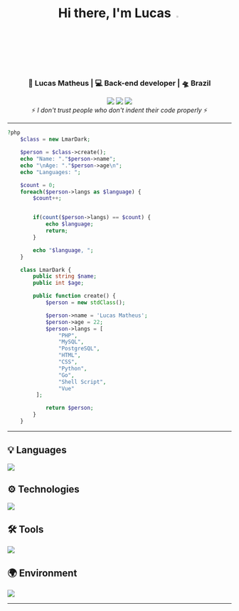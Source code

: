 <div align="center">
<h1>Hi there, I'm Lucas <img  src="https://camo.githubusercontent.com/0c732027af8a28d138e3698181f7be7c9b97d443b4beb9c7ce8ec4cffc6b4767/68747470733a2f2f6d656469612e67697068792e636f6d2f6d656469612f6876524a434c467a6361737252346961377a2f67697068792e676966" width="3%"></img></h1>
</div>

<div align="center">
<h3>🙎 Lucas Matheus | 💻 Back-end developer | 🛸 Brazil</h3>
</div>

<div align="center">
 <a href="https://www.linkedin.com/in/lucas-matheus-alves-rodrigues-509b1a240/" target="_blank"><img src="https://img.shields.io/badge/-LinkedIn-%230077B5?style=for-the-badge&logo=linkedin&logoColor=white" target="_blank"></a> 
 <a href = "mailto:lucasmatheusalero@gmail.com"><img src="https://img.shields.io/badge/-Gmail-%23333?style=for-the-badge&logo=gmail&logoColor=white" target="_blank"></a>
 <a href="https://www.instagram.com/https_lmar/" target="_blank"><img src="https://img.shields.io/badge/-Instagram-%23E4405F?style=for-the-badge&logo=instagram&logoColor=white" target="_blank"></a>
</div>

<div align="center">
 ⚡️ <i>I don't trust people who don't indent their code properly</i> ⚡️
</div>
 
<hr>

```php
?php
    $class = new LmarDark;

    $person = $class->create();
    echo "Name: "."$person->name";
    echo "\nAge: "."$person->age\n";
    echo "Languages: ";

    $count = 0;
    foreach($person->langs as $language) {
        $count++;


        if(count($person->langs) == $count) {
            echo $language;
            return;
        }

        echo "$language, ";
    }

    class LmarDark {
        public string $name;
        public int $age;

        public function create() {
            $person = new stdClass();

            $person->name = 'Lucas Matheus';
            $person->age = 22;
            $person->langs = [
                "PHP",
                "MySQL",
                "PostgreSQL",
                "HTML",
                "CSS",
                "Python",
                "Go",
                "Shell Script",
                "Vue"
         ];

            return $person;
        }
    }

```

---
<h2>💡 Languages</h2>
<p>
  <img src="https://skillicons.dev/icons?i=php,js,ts,html,css,py,go,mysql,postgres,bash,md"/>
</p>

<h2>⚙️ Technologies</h2>
<p>
  <img src="https://skillicons.dev/icons?i=laravel,vuejs,tailwind,docker,kubernetes,redis,nginx,vite&theme=dark"/>
</p>

<h2>🛠 Tools</h2>
<p>
  <img src="https://skillicons.dev/icons?i=git,github,vscode,postman&theme=dark"/>
</p>

<h2>🌍 Environment</h2>
<p>
  <img src="https://skillicons.dev/icons?i=linux,vim,vscode,docker,nginx,git&theme=dark"/>
</p>

---

<!--<p align="center">
  <img src="https://github-readme-stats.vercel.app/api/top-langs/?username=lmardark&layout=donut&locale=pt-br&theme=dark&hide_border=true&border_radius=20">
</p>-->




